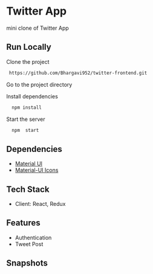 # Twitter App

mini clone of Twitter App

    
## Run Locally

Clone the project

```bash
 https://github.com/Bhargavi952/twitter-frontend.git
```

Go to the project directory

Install dependencies

```bash
  npm install
```

Start the server

```bash
  npm  start
```
  
## Dependencies

 - [Material UI](https://material-ui.com/getting-started/installation/)
 - [Material-UI Icons](https://material-ui.com/components/icons/#icons)
 
  
## Tech Stack

- Client: React, Redux 



  
## Features

- Authentication
- Tweet Post



## Snapshots

